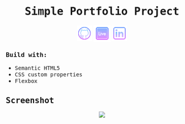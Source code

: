 
<h1 align="center"><samp>Simple Portfolio Project</samp> </h1>
<p align="center"> 
  <a href="https://github.com/xoFrey" target="_blank"> <img width="40" align="center" src="./assets/img/icons8-github-64.png"/></a>
  <a href="https://simple-portfolio-swart.vercel.app" target="_blank"> <img width="45" align="center" src="./assets/img/icons8-livepage-64.png"/></a>
  <a href="https://www.linkedin.com/in/izel-acar-0572332ba/" target="_blank"> <img width="40" align="center" src="./assets/img/icons8-linkedin-64.png"/></a>
</p>


<h3><samp>Build with:</samp></h3>
<ul>
<li><samp>Semantic HTML5</samp></li>
<li><samp>CSS custom properties</samp></li>
<li><samp>Flexbox</samp></li>
</ul>



<h2><samp>Screenshot</samp></h2>

<p align="center">
<img  src="./assets/img/Screenshot.png"/>
  
</p>


